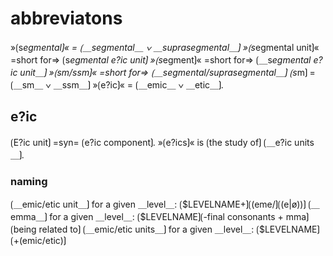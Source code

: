 # abbreviatons

»⟮s*egmental⟯« = ⟮＿segmental＿ ∨ ＿suprasegmental＿⟯
»⟮s*egmental unit⟯« =short for=> ⟮s*egmental e?ic unit⟯
»⟮s*egment⟯« =short for=> ⟮＿s*egmental e?ic unit＿⟯
»⟮sm/ssm⟯« =short for=> ⟮＿segmental/suprasegmental＿⟯
⟮s*m⟯ = ⟮＿sm＿ ∨ ＿ssm＿⟯
»⟮e?ic⟯« = ⟮＿emic＿ ∨ ＿etic＿⟯.

## e?ic

⟮E?ic unit⟯ =syn= ⟮e?ic component⟯.
»⟮e?ics⟯« is ⟮the study of⟯ ⟮＿e?ic units＿⟯.

### naming

⟮＿emic/etic unit＿⟯ for a given ＿level＿: ⟮\$LEVELNAME+⟯⟮(eme/⟯⟮(e|ø))⟯
⟮＿emma＿⟯ for a given ＿level＿: ⟮\$LEVELNAME⟯⟮-final consonants + mma⟯
⟮being related to⟯ ⟮＿emic/etic units＿⟯ for a given ＿level＿: ⟮\$LEVELNAME⟯⟮+(emic/etic)⟯